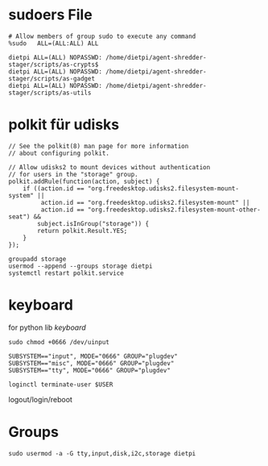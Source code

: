 # sudoers File
``` linuxconfig title="/etc/fstab"
# Allow members of group sudo to execute any command
%sudo   ALL=(ALL:ALL) ALL

dietpi ALL=(ALL) NOPASSWD: /home/dietpi/agent-shredder-stager/scripts/as-crypts$
dietpi ALL=(ALL) NOPASSWD: /home/dietpi/agent-shredder-stager/scripts/as-gadget
dietpi ALL=(ALL) NOPASSWD: /home/dietpi/agent-shredder-stager/scripts/as-utils
```

# polkit für udisks


``` linuxconfig title="/etc/polkit-1/rules.d/10-udisks2.rules"
// See the polkit(8) man page for more information
// about configuring polkit.

// Allow udisks2 to mount devices without authentication
// for users in the "storage" group.
polkit.addRule(function(action, subject) {
    if ((action.id == "org.freedesktop.udisks2.filesystem-mount-system" ||
         action.id == "org.freedesktop.udisks2.filesystem-mount" ||
         action.id == "org.freedesktop.udisks2.filesystem-mount-other-seat") &&
        subject.isInGroup("storage")) {
        return polkit.Result.YES;
    }
});

```
``` shell
groupadd storage
usermod --append --groups storage dietpi
systemctl restart polkit.service
```

# keyboard
for python lib *keyboard*

``` shell
sudo chmod +0666 /dev/uinput
```

``` linuxconfig title="/etc/udev/rules.d/12-input.rules"
SUBSYSTEM=="input", MODE="0666" GROUP="plugdev"
SUBSYSTEM=="misc", MODE="0666" GROUP="plugdev"
SUBSYSTEM=="tty", MODE="0666" GROUP="plugdev"
```
``` shell
loginctl terminate-user $USER
```
logout/login/reboot

# Groups
``` shell
sudo usermod -a -G tty,input,disk,i2c,storage dietpi
```
